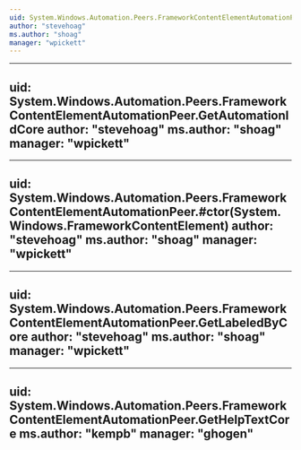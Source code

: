 ```yaml
---
uid: System.Windows.Automation.Peers.FrameworkContentElementAutomationPeer
author: "stevehoag"
ms.author: "shoag"
manager: "wpickett"
---
```


---
uid: System.Windows.Automation.Peers.FrameworkContentElementAutomationPeer.GetAutomationIdCore
author: "stevehoag"
ms.author: "shoag"
manager: "wpickett"
---

---
uid: System.Windows.Automation.Peers.FrameworkContentElementAutomationPeer.#ctor(System.Windows.FrameworkContentElement)
author: "stevehoag"
ms.author: "shoag"
manager: "wpickett"
---

---
uid: System.Windows.Automation.Peers.FrameworkContentElementAutomationPeer.GetLabeledByCore
author: "stevehoag"
ms.author: "shoag"
manager: "wpickett"
---

---
uid: System.Windows.Automation.Peers.FrameworkContentElementAutomationPeer.GetHelpTextCore
ms.author: "kempb"
manager: "ghogen"
---
